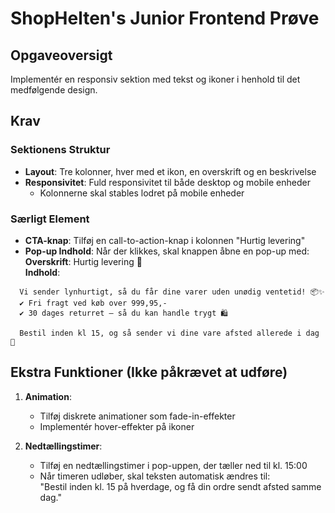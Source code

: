 # ShopHelten's Junior Frontend Prøve

## Opgaveoversigt

Implementér en responsiv sektion med tekst og ikoner i henhold til det medfølgende design.

## Krav

### Sektionens Struktur

- **Layout**: Tre kolonner, hver med et ikon, en overskrift og en beskrivelse
- **Responsivitet**: Fuld responsivitet til både desktop og mobile enheder
    - Kolonnerne skal stables lodret på mobile enheder

### Særligt Element

- **CTA-knap**: Tilføj en call-to-action-knap i kolonnen "Hurtig levering"
- **Pop-up Indhold**: Når der klikkes, skal knappen åbne en pop-up med:
  **Overskrift**: Hurtig levering 🚀  
  **Indhold**:

```text
  Vi sender lynhurtigt, så du får dine varer uden unødig ventetid! 📦✨
  ✔ Fri fragt ved køb over 999,95,-
  ✔ 30 dages returret – så du kan handle trygt 🛍️

  Bestil inden kl 15, og så sender vi dine vare afsted allerede i dag 🚚
```

## Ekstra Funktioner (Ikke påkrævet at udføre)

1. **Animation**:
    - Tilføj diskrete animationer som fade-in-effekter
    - Implementér hover-effekter på ikoner

2. **Nedtællingstimer**:
    - Tilføj en nedtællingstimer i pop-uppen, der tæller ned til kl. 15:00
    - Når timeren udløber, skal teksten automatisk ændres til:  
      "Bestil inden kl. 15 på hverdage, og få din ordre sendt afsted samme dag."
